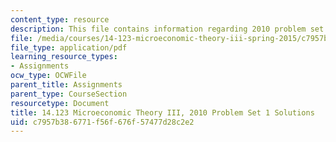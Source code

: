 ```yaml
---
content_type: resource
description: This file contains information regarding 2010 problem set 1 solutions.
file: /media/courses/14-123-microeconomic-theory-iii-spring-2015/c7957b386771f56f676f57477d28c2e2_MIT14_123S15_PSet_1_Sol_10.pdf
file_type: application/pdf
learning_resource_types:
- Assignments
ocw_type: OCWFile
parent_title: Assignments
parent_type: CourseSection
resourcetype: Document
title: 14.123 Microeconomic Theory III, 2010 Problem Set 1 Solutions
uid: c7957b38-6771-f56f-676f-57477d28c2e2
---
```

